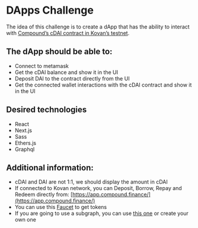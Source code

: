 # DApps Challenge

The idea of this challenge is to create a dApp that has the ability to interact with [Compound’s cDAI contract in Kovan’s testnet](https://kovan.etherscan.io/address/0xF0d0EB522cfa50B716B3b1604C4F0fA6f04376AD).

## The dApp should be able to:

- Connect to metamask
- Get the cDAI balance and show it in the UI
- Deposit DAI to the contract directly from the UI
- Get the connected wallet interactions with the cDAI contract and show it in the UI

## Desired technologies

- React
- Next.js
- Sass
- Ethers.js
- Graphql

## Additional information:

- cDAI and DAI are not 1:1, we should display the amount in cDAI
- If connected to Kovan network, you can Deposit, Borrow, Repay and Redeem directly from: [https://app.compound.finance/](https://app.compound.finance/)
- You can use this [Faucet](https://faucet.paradigm.xyz/) to get tokens
- If you are going to use a subgraph, you can use [this one](https://thegraph.com/hosted-service/subgraph/juanigallo/cdai-kovan-subgraph) or create your own one
